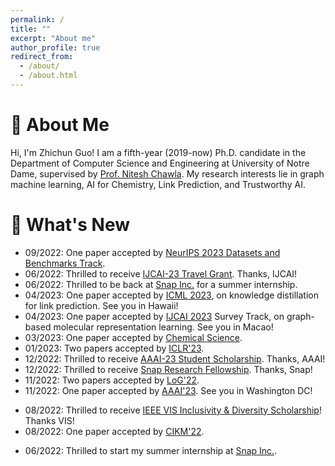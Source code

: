 ```yaml
---
permalink: /
title: ""
excerpt: "About me"
author_profile: true
redirect_from: 
  - /about/
  - /about.html
---
```

# 🌱 **About Me**
Hi, I'm Zhichun Guo! I am a fifth-year (2019-now) Ph.D. candidate in the Department of Computer Science and Engineering at University of Notre Dame, supervised by [Prof. Nitesh Chawla](https://niteshchawla.nd.edu/). My research interests lie in graph machine learning, AI for Chemistry, Link Prediction, and Trustworthy AI.

# 🌟 **What's New**
- 09/2022: One paper accepted by [NeurIPS 2023 Datasets and Benchmarks Track](https://nips.cc/Conferences/2023/CallForDatasetsBenchmarks).  
- 06/2022: Thrilled to receive [IJCAI-23 Travel Grant](https://ijcai-23.org/ijcai-aij-2023-travel-and-accessibility-grant-program/). Thanks, IJCAI!  
- 06/2022: Thrilled to be back at [Snap Inc.](https://research.snap.com/) for a summer internship.  
- 04/2023: One paper accepted by [ICML 2023](https://icml.cc/), on knowledge distillation for link prediction. See you in Hawaii!  
- 04/2023: One paper accepted by [IJCAI 2023](https://ijcai-23.org/) Survey Track, on graph-based molecular representation learning. See you in Macao!  
- 03/2023: One paper accepted by [Chemical Science](https://www.rsc.org/).  
- 01/2023: Two papers accepted by [ICLR'23](https://iclr.cc/).  
- 12/2022: Thrilled to receive [AAAI-23 Student Scholarship](https://aaai.org/Conferences/AAAI-23/student-scholar-and-volunteer-program/). Thanks, AAAI!  
- 12/2022: Thrilled to receive [Snap Research Fellowship](https://research.snap.com/fellowships.html). Thanks, Snap!  
- 11/2022: Two papers accepted by [LoG'22](https://logconference.org/).  
- 11/2022: One paper accepted by [AAAI'23](https://aaai.org/Conferences/AAAI-23/). See you in Washington DC!  
<!-- - 10/2022: Two pre-print papers are on arXiv: 1.[Linkless Link Prediction via Relational Distillation](https://arxiv.org/pdf/2210.05801.pdf);  2.[Boosting Graph Neural Networks via Adaptive Knowledge Distillation](https://arxiv.org/pdf/2210.05920.pdf).   -->
- 08/2022: Thrilled to receive [IEEE VIS Inclusivity & Diversity Scholarship](https://ieeevis.org/year/2022/info/inclusion-and-diversity/diversity-scholarship)! Thanks VIS!  
- 08/2022: One paper accepted by [CIKM'22](https://www.cikm2022.org/).  
<!-- - 07/2022: Our survey [Graph-based Molecular Representation Learning](https://arxiv.org/pdf/2207.04869.pdf) is available.   -->
- 06/2022: Thrilled to start my summer internship at [Snap Inc.](https://research.snap.com/).